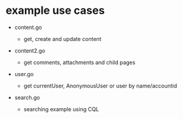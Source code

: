 # example use cases

- content.go
  - get, create and update content

- content2.go
  - get comments, attachments and child pages

- user.go
  - get currentUser, AnonymousUser or user by name/accountid

- search.go
  - searching example using CQL
